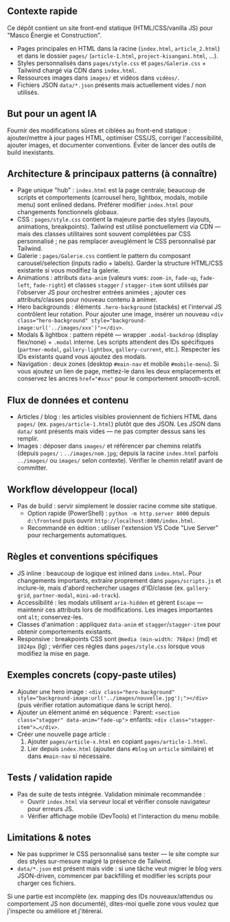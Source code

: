 ## Contexte rapide

Ce dépôt contient un site front-end statique (HTML/CSS/vanilla JS) pour "Masco Énergie et Construction".
- Pages principales en HTML dans la racine (`index.html`, `article_2.html`) et dans le dossier `pages/` (`article-1.html`, `project-kisangani.html`, ...).
- Styles personnalisés dans `pages/style.css` et `pages/Galerie.css` + Tailwind chargé via CDN dans `index.html`.
- Ressources images dans `images/` et vidéos dans `vidéos/`.
- Fichiers JSON `data/*.json` présents mais actuellement vides / non utilisés.

## But pour un agent IA

Fournir des modifications sûres et ciblées au front-end statique : ajouter/mettre à jour pages HTML, optimiser CSS/JS, corriger l'accessibilité, ajouter images, et documenter conventions. Éviter de lancer des outils de build inexistants.

## Architecture & principaux patterns (à connaître)

- Page unique "hub" : `index.html` est la page centrale; beaucoup de scripts et comportements (carrousel hero, lightbox, modals, mobile menu) sont enlined dedans. Préférer modifier `index.html` pour changements fonctionnels globaux.
- CSS : `pages/style.css` contient la majeure partie des styles (layouts, animations, breakpoints). Tailwind est utilisé ponctuellement via CDN — mais des classes utilitaires sont souvent complétées par CSS personnalisé ; ne pas remplacer aveuglément le CSS personnalisé par Tailwind.
- Galerie : `pages/Galerie.css` contient le pattern du composant carousel/selection (inputs radio + labels). Garder la structure HTML/CSS existante si vous modifiez la galerie.
- Animations : attributs `data-anim` (valeurs vues: `zoom-in`, `fade-up`, `fade-left`, `fade-right`) et classes `stagger` / `stagger-item` sont utilisés par l'observer JS pour orchestrer entrées animées ; ajouter ces attributs/classes pour nouveau contenu à animer.
- Hero backgrounds : éléments `.hero-background` (stackés) et l'interval JS contrôlent leur rotation. Pour ajouter une image, insérer un nouveau `<div class="hero-background" style="background-image:url('../images/xxx')"></div>`.
- Modals & lightbox : pattern répété — wrapper `.modal-backdrop` (display flex/none) + `.modal` interne. Les scripts attendent des IDs spécifiques (`partner-modal`, `gallery-lightbox`, `gallery-current`, etc.). Respecter les IDs existants quand vous ajoutez des modals.
- Navigation : deux zones (desktop `#main-nav` et mobile `#mobile-menu`). Si vous ajoutez un lien de page, mettez-le dans les deux emplacements et conservez les ancres `href="#xxx"` pour le comportement smooth-scroll.

## Flux de données et contenu

- Articles / blog : les articles visibles proviennent de fichiers HTML dans `pages/` (ex. `pages/article-1.html`) plutôt que des JSON. Les JSON dans `data/` sont présents mais vides — ne pas compter dessus sans les remplir.
- Images : déposer dans `images/` et référencer par chemins relatifs (depuis `pages/` : `../images/nom.jpg`; depuis la racine `index.html` parfois `../images/` ou `images/` selon contexte). Vérifier le chemin relatif avant de committer.

## Workflow développeur (local)

- Pas de build : servir simplement le dossier racine comme site statique.
  - Option rapide (PowerShell) : `python -m http.server 8000` depuis `d:\frontend` puis ouvrir `http://localhost:8000/index.html`.
  - Recommandé en édition : utiliser l'extension VS Code "Live Server" pour rechargements automatiques.

## Règles et conventions spécifiques

- JS inline : beaucoup de logique est inlined dans `index.html`. Pour changements importants, extraire proprement dans `pages/scripts.js` et inclure-le, mais d'abord rechercher usages d'ID/classe (ex. `gallery-grid`, `partner-modal`, `mini-ad-track`).
- Accessibilité : les modals utilisent `aria-hidden` et gèrent `Escape` — maintenir ces attributs lors de modifications. Les images importantes ont `alt`; conservez-les.
- Classes d'animation : appliquez `data-anim` et `stagger`/`stagger-item` pour obtenir comportements existants.
- Responsive : breakpoints CSS sont `@media (min-width: 768px)` (md) et `1024px` (lg) ; vérifier ces règles dans `pages/style.css` lorsque vous modifiez la mise en page.

## Exemples concrets (copy-paste utiles)

- Ajouter une hero image :
  `<div class="hero-background" style="background-image:url('../images/nouvelle.jpg');"></div>` (puis vérifier rotation automatique dans le script hero).
- Ajouter un élément animé en séquence :
  Parent: `<section class="stagger" data-anim="fade-up">` enfants: `<div class="stagger-item">…</div>`.
- Créer une nouvelle page article :
  1) Ajouter `pages/article-x.html` en copiant `pages/article-1.html`.
  2) Lier depuis `index.html` (ajouter dans `#blog` un `article` similaire) et dans `#main-nav` si nécessaire.

## Tests / validation rapide

- Pas de suite de tests intégrée. Validation minimale recommandée :
  - Ouvrir `index.html` via serveur local et vérifier console navigateur pour erreurs JS.
  - Vérifier affichage mobile (DevTools) et l'interaction du menu mobile.

## Limitations & notes

- Ne pas supprimer le CSS personnalisé sans tester — le site compte sur des styles sur-mesure malgré la présence de Tailwind.
- `data/*.json` est présent mais vide : si une tâche veut migrer le blog vers JSON-driven, commencer par backfilling et modifier les scripts pour charger ces fichiers.

Si une partie est incomplète (ex. mapping des IDs nouveaux/attendus ou comportement JS non documenté), dites-moi quelle zone vous voulez que j'inspecte ou améliore et j'itérerai.
